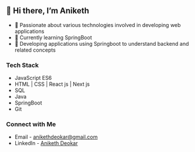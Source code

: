 <h2> 👋 Hi there, I’m Aniketh </h2>
<ul>
  <li> 👀 Passionate about various technologies involved in developing web applications </li>
  <li>🌱 Currently learning SpringBoot</li>
  <li>💞️ Developing applications using Springboot to understand backend and related concepts</li>

</ul>
<h3>Tech Stack</h3>
<ul>
  <li>JavaScript ES6 </li>
  <li>HTML | CSS | React js | Next js</li>
  <li>SQL</li>
  <li>Java</li>
  <li>SpringBoot</li>
  <li>Git</li>
</ul>
<h3>Connect with Me</h3>
<ul>
  <li>Email - <a href="mailto:anikethdeokar@gmail.com">anikethdeokar@gmail.com</a></li>
  <li>LinkedIn - <a href="https://www.linkedin.com/in/aniketh-deokar-62240616b">Aniketh Deokar</a></li>
</ul>



<!---
Aniketh-PD/Aniketh-PD is a ✨ special ✨ repository because its `README.md` (this file) appears on your GitHub profile.
You can click the Preview link to take a look at your changes.
--->
